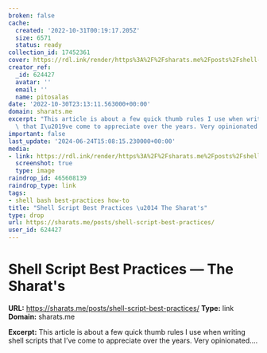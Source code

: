 ```yaml
---
broken: false
cache:
  created: '2022-10-31T00:19:17.205Z'
  size: 6571
  status: ready
collection_id: 17452361
cover: https://rdl.ink/render/https%3A%2F%2Fsharats.me%2Fposts%2Fshell-script-best-practices%2F
creator_ref:
  _id: 624427
  avatar: ''
  email: ''
  name: pitosalas
date: '2022-10-30T23:13:11.563000+00:00'
domain: sharats.me
excerpt: "This article is about a few quick thumb rules I use when writing shell scripts\
  \ that I\u2019ve come to appreciate over the years. Very opinionated...."
important: false
last_update: '2024-06-24T15:08:15.230000+00:00'
media:
- link: https://rdl.ink/render/https%3A%2F%2Fsharats.me%2Fposts%2Fshell-script-best-practices%2F
  screenshot: true
  type: image
raindrop_id: 465608139
raindrop_type: link
tags:
- shell bash best-practices how-to
title: "Shell Script Best Practices \u2014 The Sharat's"
type: drop
url: https://sharats.me/posts/shell-script-best-practices/
user_id: 624427
---
```


# Shell Script Best Practices — The Sharat's

**URL:** https://sharats.me/posts/shell-script-best-practices/
**Type:** link
**Domain:** sharats.me

**Excerpt:** This article is about a few quick thumb rules I use when writing shell scripts that I’ve come to appreciate over the years. Very opinionated....
